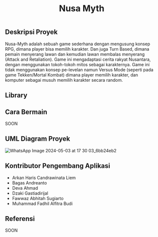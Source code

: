 <h1 align="center">Nusa Myth</h1>
<p align="center">
  <img scr="https://github.com/Faww-r1n/DOAIBU-Games/assets/115122603/9a319fb7-efe0-46b9-9d3c-4995f7d06de8"/>
</p>

## Deskripsi Proyek
Nusa-Myth adalah sebuah game sederhana dengan mengusung konsep RPG, dimana player bisa memilih karakter. Dan juga Turn Based, dimana pemain menyerang lawan dan kemudian lawan membalas menyerang (Attack and Retaliation). Game ini mengadaptasi cerita rakyat Nusantara, dengan menggunakan tokoh-tokoh mitos sebagai karakternya. Game ini tidak menggunakan konsep pe-levelan namun Versus Mode (seperti pada game Tekken/Mortal Kombat) dimana player memilih karakter, dan komputer sebagai musuh memilih karakter secara random. 

## Library

## Cara Bermain 
SOON

## UML Diagram Proyek
![WhatsApp Image 2024-05-03 at 17 30 03_6bb24eb2](https://github.com/Faww-r1n/DOAIBU-Games/assets/115122603/92058801-4d10-4196-8260-ed93693a6438)

## Kontributor Pengembang Aplikasi

- Arkan Haris Candrawinata Liem
- Bagas Andreanto
- Deva Ahmad
- Dzaki Gastiadirijal
- Fawwaz Abhitah Sugiarto
- Muhammad Fadhil Alfitra Budi

## Referensi
SOON
